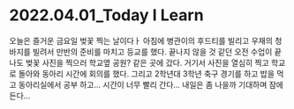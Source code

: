 # 2022.04.01_Today I Learn

오늘은 즐거운 금요일 벚꽃 찍는 날이다ㅏ 아침에 병관이의 후드티를 빌리고 우재의 청바지를 빌려서 만반의 준비를 마치고 등교를 했다. 끝나지 않을 것 같던 오전 수업이 끝나도 벚꽃 사진을 찍으러 학교옆 공원? 같은 곳에 갔다. 거기서 사진을 열심히 찍고 학교로 돌아와 동아리 시간에 회의를 했다. 그리고 2학년대 3학년 축구 경기를 하고 밥을 먹고 동아리실에서 공부 하고... 시간이 너무 빨리 간다... 내일은 좀 나을까 기대하며 잠에든다...